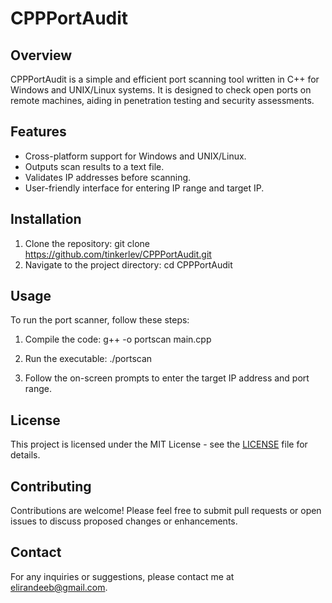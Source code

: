 # CPPPortAudit

## Overview
CPPPortAudit is a simple and efficient port scanning tool written in C++ for Windows and UNIX/Linux systems. It is designed to check open ports on remote machines, aiding in penetration testing and security assessments.

## Features
- Cross-platform support for Windows and UNIX/Linux.
- Outputs scan results to a text file.
- Validates IP addresses before scanning.
- User-friendly interface for entering IP range and target IP.

## Installation
1. Clone the repository:
git clone https://github.com/tinkerlev/CPPPortAudit.git
2. Navigate to the project directory:
cd CPPPortAudit


## Usage
To run the port scanner, follow these steps:
1. Compile the code:
g++ -o portscan main.cpp

2. Run the executable:
./portscan

3. Follow the on-screen prompts to enter the target IP address and port range.

## License
This project is licensed under the MIT License - see the [LICENSE](LICENSE) file for details.

## Contributing
Contributions are welcome! Please feel free to submit pull requests or open issues to discuss proposed changes or enhancements.

## Contact
For any inquiries or suggestions, please contact me at [elirandeeb@gmail.com](mailto:elirandeeb@gmail.com).
